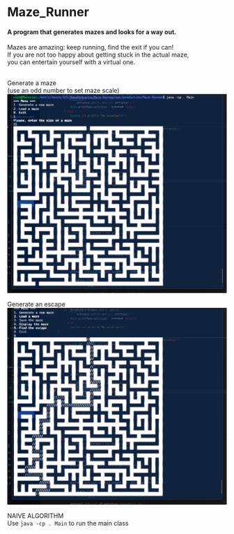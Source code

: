 # Maze_Runner
<h4>A program that generates mazes and looks for a way out. </h4>
Mazes are amazing: keep running, find the exit if you can! <br>
If you are not too happy about getting stuck in the actual maze, <br>
you can entertain yourself with a virtual one. <br><br>

Generate a maze<br>
(use an odd number to set maze scale)<br>
![Screenshot](/Screenshot1.png)

Generate an escape<br>
![Screenshot](/Screenshot2.png)

NAIVE ALGORITHM<br>
Use `java -cp . Main` to run the main class <br>
